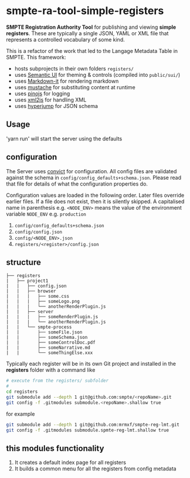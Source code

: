 # smpte-ra-tool-simple-registers

**SMPTE Registration Authority Tool** for publishing and viewing **simple registers**.
These are typically a single JSON, YAML or XML file that represents a controlled vocabulary of some kind.

This is a refactor of the work that led to the Langage Metadata Table in SMPTE. This framework:

* hosts subprojects in their own folders `registers/`
* uses [Semantic UI](https://semantic-ui.com/) for theming & controls (compiled into `public/sui/`)
* uses [Markdown-it](https://github.com/markdown-it) for rendering markdown
* uses [mustache](https://mustache.github.io/) for substituting content at runtime
* uses [pinojs](https://github.com/pinojs/pino) for logging
* uses [xml2js](https://www.npmjs.com/package/xml-js) for handling XML
* uses [hyperjump](https://github.com/hyperjump-io/json-schema-validator) for JSON schema

## Usage

'yarn run' will start the server using the defaults

## configuration

The Server uses [convict](https://www.npmjs.com/package/convict) for configuration.
All config files are validated against the schema in `config/config_defaults+schema.json`.
Please read that file for details of what the configuration properties do.

Configuration values are loaded in the following order. Later files override earlier files.
If a file does not exist, then it is silently skipped.  A capitalised name in parenthesis
e.g. `<NODE_ENV>` means the value of the environment variable `NODE_ENV` e.g. `production`

1. `config/config_defaults+schema.json`
2. `config/config.json`
3. `config/<NODE_ENV>.json`
4. `registers/<register>/config.json`

## structure

```text
├── registers
|   ├── project1
|   |   ├── config.json
|   |   ├── browser
|   |   |   ├── some.css
|   |   |   ├── someLogo.png
|   |   |   └── anotherRenderPlugin.js
|   |   ├── server
|   |   |   ├── someRenderPlugin.js
|   |   |   └── anotherRenderPlugin.js
|   |   └── smpte-process
|   |       ├── someFile.json
|   |       ├── someSchema.json
|   |       ├── someControlDoc.pdf
|   |       ├── someNarrative.md
|   |       └── someThingElse.xxx
```

Typically each register will be in its own Git project and installed
in the **registers** folder with a command like

```sh
# execute from the registers/ subfolder
#
cd registers
git submodule add --depth 1 git@github.com:smpte/<repoName>.git
git config -f .gitmodules submodule.<repoName>.shallow true
```

for example

```sh
git submodule add --depth 1 git@github.com:mrmxf/smpte-reg-lmt.git
git config -f .gitmodules submodule.spmte-reg-lmt.shallow true
```

## this modules functionality

1. It creates a default index page for all registers
2. It builds a common menu for all the registers from config metadata